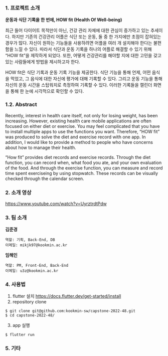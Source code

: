 ### 1. 프로젝트 소개

**운동과 식단 기록을 한 번에, HOW fit (Health Of Well-being)**

최근 들어 다이어트 목적만이 아닌, 건강 관리 자체에 대한 관심이 증가하고 있는 추세이다. 하지만 기존의 건강관리 어플은 식단 또는 운동, 둘 중 한 가지에만 초점이 잡혀있는 경우가 많다. 자신이 원하는 기능들을 사용하려면 어플을 여러 개 설치해야 한다는 불편함을 느낄 수 있다. 따라서 식단과 운동 기록을 하나의 어플로 해결할 수 있기 위해 “HOW fit”을 제작하게 되었다. 또한, 어떻게 건강관리를 해야할 지에 대한 고민을 갖고 있는 사람들에게 방법을 제시하고자 한다.

HOW fit은 식단 기록과 운동 기록 기능을 제공한다. 식단 기능을 통해 언제, 어떤 음식을 먹었고, 그 음식에 대한 자신에 평가에 대해 기록할 수 있다. 그리고 운동 기능을 통해 자신의 운동 시간을 스탑워치로 측정하여 기록할 수 있다. 이러한 기록들을 캘린더 화면을 통해 한 눈에 시각적으로 확인할 수 있다.


### 1.2. Abstract

Recently, interest in health care itself, not only for losing weight, has been increasing. However, existing health care mobile applications are often focused on either diet or exercise. You may feel complicated that you have to install multiple apps to use the functions you want. Therefore, “HOW fit” was produced to solve the diet and exercise record with one app. In addition, I would like to provide a method to people who have concerns about how to manage their health.

“How fit” provides diet records and exercise records. Through the diet function, you can record when, what food you ate, and your own evaluation of the food. And through the exercise function, you can measure and record time spent exerciseing by using stopwatch. These records can be visually checked through the calendar screen.

### 2. 소개 영상

https://www.youtube.com/watch?v=UyrztrdtPdw

### 3. 팀 소개


**김준경**
```
역할: 기획, Back-End, DB
이메일: mikjk97@kookmin.ac.kr
```

**임해인**
```
역할: PM, Front-End, Back-End
이메일: u3z@kookmin.ac.kr
```

### 4. 사용법

1. flutter 설치
https://docs.flutter.dev/get-started/install
3. repository clone
```
$ git clone git@github.com:kookmin-sw/capstone-2022-48.git
$ cd capstone-2022-48/
```
3. app 실행
```
$ flutter run
```

### 5. 기타
